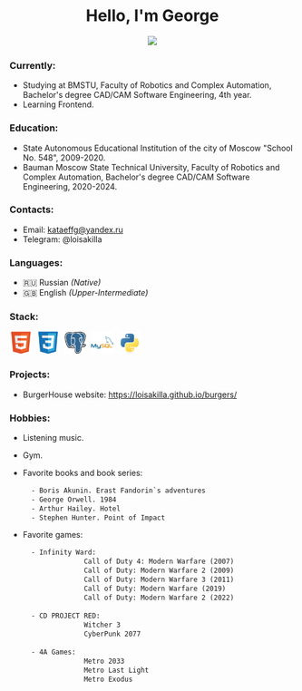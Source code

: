 <h1 align="center">
  Hello, I'm George
</h1>
<div id="header" align="center">
  <img src="https://media.giphy.com/media/YQitE4YNQNahy/giphy-downsized-large.gif" width="100"/>
</div>



### Currently:
- Studying at BMSTU, Faculty of Robotics and Complex Automation, Bachelor's degree CAD/CAM Software Engineering, 4th year.
- Learning Frontend.

### Education:
- State Autonomous Educational Institution of the city of Moscow "School No. 548", 2009-2020.
-  Bauman Moscow State Technical University, Faculty of Robotics and Complex Automation, Bachelor's degree CAD/CAM Software Engineering, 2020-2024.

### Contacts:
- Email: kataeffg@yandex.ru
- Telegram: @loisakilla


### Languages:
- :ru: Russian *(Native)*
- :uk: English *(Upper-Intermediate)*


### Stack:
<div>
  <img src="https://github.com/devicons/devicon/blob/master/icons/html5/html5-original.svg" title="HTML" width="40" height="40" alt="HTML"/>&nbsp;
  <img src="https://github.com/devicons/devicon/blob/master/icons/css3/css3-original.svg" title="CSS" width="40" height="40" alt="CSS"/>&nbsp;
  <img src="https://github.com/devicons/devicon/blob/master/icons/postgresql/postgresql-original.svg" title="PostgreSQL" width="40" height="40" alt="PostgreSQL"/>&nbsp;
  <img src="https://github.com/devicons/devicon/blob/master/icons/mysql/mysql-original-wordmark.svg" title="MySQL" width="40" height="40" alt="MySQL"/>&nbsp;
  <img src="https://github.com/devicons/devicon/blob/master/icons/python/python-original.svg" title="Python" width="40" height="40" alt="Python"/>&nbsp;
</div>


### Projects:
  - BurgerHouse website:
    https://loisakilla.github.io/burgers/
           

### Hobbies:

- Listening music.
- Gym.
- Favorite books and book series:

        - Boris Akunin. Erast Fandorin`s adventures
        - George Orwell. 1984
        - Arthur Hailey. Hotel
        - Stephen Hunter. Point of Impact
        


- Favorite games:
    
        - Infinity Ward:  
                     Call of Duty 4: Modern Warfare (2007)
                     Call of Duty: Modern Warfare 2 (2009)
                     Call of Duty: Modern Warfare 3 (2011)
                     Call of Duty: Modern Warfare (2019)
                     Call of Duty: Modern Warfare 2 (2022)

        - CD PROJECT RED:
                     Witcher 3
                     CyberPunk 2077
    
        - 4A Games:
                     Metro 2033
                     Metro Last Light
                     Metro Exodus
